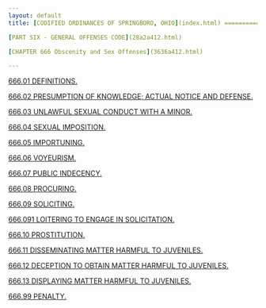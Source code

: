 ```yaml
---
layout: default 
title: [CODIFIED ORDINANCES OF SPRINGBORO, OHIO](index.html) =====================================================

[PART SIX - GENERAL OFFENSES CODE](28a2a412.html)

[CHAPTER 666 Obscenity and Sex Offenses](3636a412.html)

---
```


[666.01 DEFINITIONS.](364fa412.html)

[666.02 PRESUMPTION OF KNOWLEDGE; ACTUAL NOTICE AND
DEFENSE.](366ea412.html)

[666.03 UNLAWFUL SEXUAL CONDUCT WITH A MINOR.](3682a412.html)

[666.04 SEXUAL IMPOSITION.](3688a412.html)

[666.05 IMPORTUNING.](3694a412.html)

[666.06 VOYEURISM.](3697a412.html)

[666.07 PUBLIC INDECENCY.](36a4a412.html)

[666.08 PROCURING.](36b6a412.html)

[666.09 SOLICITING.](36c0a412.html)

[666.091 LOITERING TO ENGAGE IN SOLICITATION.](36c7a412.html)

[666.10 PROSTITUTION.](36d8a412.html)

[666.11 DISSEMINATING MATTER HARMFUL TO JUVENILES.](36dda412.html)

[666.12 DECEPTION TO OBTAIN MATTER HARMFUL TO JUVENILES.](36f4a412.html)

[666.13 DISPLAYING MATTER HARMFUL TO JUVENILES.](36ffa412.html)

[666.99 PENALTY.](3707a412.html)
